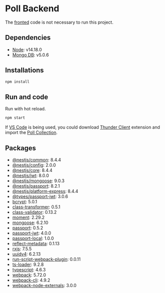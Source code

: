 # Poll Backend

The [fronted](https://github.com/FedeGrennon/poll_frontend) code is not necessary to run this project.

## Dependencies

- [Node](https://nodejs.org/es/download): v14.18.0
- [Mongo DB](https://www.mongodb.com/try/download/community): v5.0.6

## Installations

```bash
npm install
```

## Run and code

Run with hot reload.

```bash
npm start
```

If [VS Code](https://code.visualstudio.com) is being used, you could download [Thunder Client](https://marketplace.visualstudio.com/items?itemName=rangav.vscode-thunder-client) extension and import the [Poll Collection](https://github.com/FedeGrennon/poll_backend/blob/.github/thunder-collection-poll.json).

## Packages

- [@nestjs/common](https://www.npmjs.com/package/@nestjs/common): 8.4.4
- [@nestjs/config](https://www.npmjs.com/package/@nestjs/config): 2.0.0
- [@nestjs/core](https://www.npmjs.com/package/@nestjs/core): 8.4.4
- [@nestjs/jwt](https://www.npmjs.com/package/@nestjs/jwt): 8.0.0
- [@nestjs/mongoose](https://www.npmjs.com/package/@nestjs/mongoose): 9.0.3
- [@nestjs/passport](https://www.npmjs.com/package/@nestjs/passport): 8.2.1
- [@nestjs/platform-express](https://www.npmjs.com/package/@nestjs/passport): 8.4.4
- [@types/passport-jwt](https://www.npmjs.com/package/@types/platform-express): 3.0.6
- [bcrypt](https://www.npmjs.com/package/bcrypt): 5.0.1
- [class-transformer](https://www.npmjs.com/package/class-transformer): 0.5.1
- [class-validator](https://www.npmjs.com/package/class-validator): 0.13.2
- [moment](https://www.npmjs.com/package/moment): 2.29.2
- [mongoose](https://www.npmjs.com/package/mongoose): 6.2.10
- [passport](https://www.npmjs.com/package/passport): 0.5.2
- [passport-jwt](https://www.npmjs.com/package/passport-jwt): 4.0.0
- [passport-local](https://www.npmjs.com/package/passport-local): 1.0.0
- [reflect-metadata](https://www.npmjs.com/package/reflect-metadata): 0.1.13
- [rxjs](https://www.npmjs.com/package/rxjs): 7.5.5
- [uuidv4](https://www.npmjs.com/package/uuidv4): 6.2.13
- [run-script-webpack-plugin](https://www.npmjs.com/package/run-script-webpack-plugin): 0.0.11
- [ts-loader](https://www.npmjs.com/package/ts-loader): 9.2.8
- [typescript](https://www.npmjs.com/package/typescript): 4.6.3
- [webpack](https://www.npmjs.com/package/webpack): 5.72.0
- [webpack-cli](https://www.npmjs.com/package/webpack-cli): 4.9.2
- [webpack-node-externals](https://www.npmjs.com/package/webpack-node-externals): 3.0.0
